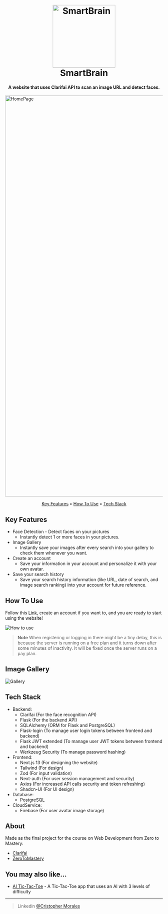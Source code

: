 <h1 align="center">
  <br>
  <a href="https://smartbrai.netlify.app/" target="_blank"><img src="https://github.com/CrisMorinaga/SmartBrain/assets/128830239/63b1aea3-fb59-4c6d-8ba7-070c22d1f1ed" alt="SmartBrain" width="200"></a>
  <br>
  SmartBrain
  <br>
</h1>

<h4 align="center">A website that uses Clarifai API to scan an image URL and detect faces. </h4>
<img width="1280" alt="HomePage" src="https://github.com/CrisMorinaga/SmartBrain/assets/128830239/d0628003-9c8f-4510-a5b5-ad8704482792">

<p align="center">
  <a href="#key-features">Key Features</a> •
  <a href="#how-to-use">How To Use</a> •
  <a href="#tech-stack">Tech Stack</a>
</p>


## Key Features

* Face Detection - Detect faces on your pictures
  - Instantly detect 1 or more faces in your pictures.
* Image Gallery
  - Instantly save your images after every search into your gallery to check them whenever you want.
* Create an account
  - Save your information in your account and personalize it with your own avatar.
* Save your search history 
  - Save your search history information (like URL, date of search, and image search ranking) into your account for future reference.

## How To Use

Follow this <a href="https://smartbrai.netlify.app/" target="_blank">Link</a>, create an account if you want to, and you are ready to start using the website!

![How to use](https://github.com/CrisMorinaga/SmartBrain/assets/128830239/1df9f21c-28f3-41e4-ba38-a0ff4779e91c)

> **Note**
> When registering or logging in there might be a tiny delay, this is because the server is running on a free plan and it turns down after some minutes of inactivity. It will be fixed once the server runs on a pay plan.

## Image Gallery

![Gallery](https://github.com/CrisMorinaga/SmartBrain/assets/128830239/d997764c-b1af-4e81-af47-18d34467dc4b)

## Tech Stack

* Backend:
  - Clarifai (For the face recognition API)
  - Flask (For the backend API)
  - SQLAlchemy (ORM for Flask and PostgreSQL)
  - Flask-login (To manage user login tokens between frontend and backend)
  - Flask JWT extended (To manage user JWT tokens between frontend and backend)
  - Werkzeug Security (To manage password hashing)
* Frontend:
  - Next.js 13 (For designing the website)
  - Tailwind (For design)
  - Zod (For input validation)
  - Next-auth (For user session management and security)
  - Axios (For increased API calls security and token refreshing)
  - Shadcn-UI (For UI design)
* Database:
  - PostgreSQL
* CloudService:
  - Firebase (For user avatar image storage)

## About

Made as the final project for the course on Web Development from Zero to Mastery:

- [Clarifai](https://www.clarifai.com/)
- [ZeroToMastery](https://zerotomastery.io/)


## You may also like...

- [AI Tic-Tac-Toe](https://github.com/CrisMorinaga/Tic-Tac-Toe) - A Tic-Tac-Toe app that uses an AI with 3 levels of difficulty

---

> Linkedin [@Cristopher Morales](www.linkedin.com/in/cristopher-morales-c)

